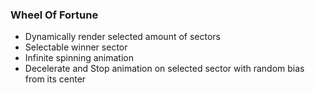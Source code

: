 ### Wheel Of Fortune

- Dynamically render selected amount of sectors
- Selectable winner sector
- Infinite spinning animation
- Decelerate and Stop animation on selected sector with random bias from its center
